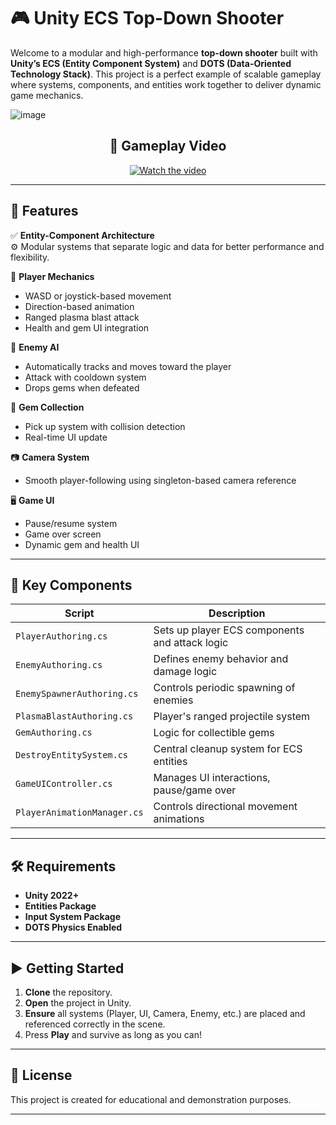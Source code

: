 # 🎮 Unity ECS Top-Down Shooter

Welcome to a modular and high-performance **top-down shooter** built with **Unity’s ECS (Entity Component System)** and **DOTS (Data-Oriented Technology Stack)**. This project is a perfect example of scalable gameplay where systems, components, and entities work together to deliver dynamic game mechanics.


![image](https://github.com/user-attachments/assets/4215138d-9eb9-45d3-ad5f-41e4f1239333)


<h2 align="center">🎥 Gameplay Video</h2>

<p align="center">
  <a href="https://www.youtube.com/watch?v=UyF7lLAoHXM" target="_blank">
    <img src="https://img.youtube.com/vi/UyF7lLAoHXM/0.jpg" alt="Watch the video"  />
  </a>
</p>



---

## 🚀 Features

✅ **Entity-Component Architecture**  
⚙️ Modular systems that separate logic and data for better performance and flexibility.

🎯 **Player Mechanics**
- WASD or joystick-based movement
- Direction-based animation
- Ranged plasma blast attack
- Health and gem UI integration

👾 **Enemy AI**
- Automatically tracks and moves toward the player
- Attack with cooldown system
- Drops gems when defeated

💎 **Gem Collection**
- Pick up system with collision detection
- Real-time UI update

📷 **Camera System**
- Smooth player-following using singleton-based camera reference

🖥️ **Game UI**
- Pause/resume system
- Game over screen
- Dynamic gem and health UI

---

## 📂 Key Components

| Script | Description |
|--------|-------------|
| `PlayerAuthoring.cs` | Sets up player ECS components and attack logic |
| `EnemyAuthoring.cs` | Defines enemy behavior and damage logic |
| `EnemySpawnerAuthoring.cs` | Controls periodic spawning of enemies |
| `PlasmaBlastAuthoring.cs` | Player's ranged projectile system |
| `GemAuthoring.cs` | Logic for collectible gems |
| `DestroyEntitySystem.cs` | Central cleanup system for ECS entities |
| `GameUIController.cs` | Manages UI interactions, pause/game over |
| `PlayerAnimationManager.cs` | Controls directional movement animations |

---

## 🛠️ Requirements

- **Unity 2022+**
- **Entities Package**
- **Input System Package**
- **DOTS Physics Enabled**

---

## ▶️ Getting Started

1. **Clone** the repository.
2. **Open** the project in Unity.
3. **Ensure** all systems (Player, UI, Camera, Enemy, etc.) are placed and referenced correctly in the scene.
4. Press **Play** and survive as long as you can!

---

## 📜 License

This project is created for educational and demonstration purposes.

---
